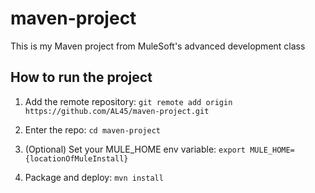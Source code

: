 # maven-project

This is my Maven project from MuleSoft's advanced development class

## How to run the project

1. Add the remote repository: `git remote add origin https://github.com/AL45/maven-project.git`

2. Enter the repo: `cd maven-project`

3. (Optional) Set your MULE_HOME env variable: `export MULE_HOME={locationOfMuleInstall}`

4. Package and deploy: `mvn install`
